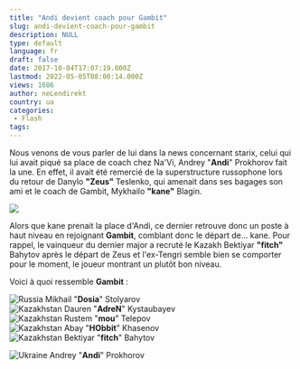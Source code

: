 ```yaml
---
title: "Andi devient coach pour Gambit"
slug: andi-devient-coach-pour-gambit
description: NULL
type: default
language: fr
draft: false
date: 2017-10-04T17:07:19.000Z
lastmod: 2022-05-05T08:00:14.000Z
views: 1686
author: neLendirekt
country: ua
categories:
 - Flash
tags:
---
```

Nous venons de vous parler de lui dans la news concernant starix, celui qui lui avait piqué sa place de coach chez Na'Vi, Andrey "**Andi**" Prokhorov fait la une. En effet, il avait été remercié de la superstructure russophone lors du retour de Danylo **"Zeus"** Teslenko, qui amenait dans ses bagages son ami et le coach de Gambit, Mykhailo **"kane"** Blagin.

![](https://flickshot-ue.s3.eu-west-2.amazonaws.com/flickshot/article/59d51210769ba/images/PYGSXPI2dvZO4HoBlkE6jnEAPrqs5L7QC3xdjSfa.jpeg)

Alors que kane prenait la place d'Andi, ce dernier retrouve donc un poste à haut niveau en rejoignant **Gambit**, comblant donc le départ de... kane. Pour rappel, le vainqueur du dernier major a recruté le Kazakh Bektiyar **"fitch"** Bahytov après le départ de Zeus et l'ex-Tengri semble bien se comporter pour le moment, le joueur montrant un plutôt bon niveau.

Voici à quoi ressemble **Gambit** :

![Russia](/images/countries/ru.svg)⁠ Mikhail "**Dosia**" Stolyarov  
![Kazakhstan](/images/countries/kz.svg)⁠ Dauren "**AdreN**" Kystaubayev  
![Kazakhstan](/images/countries/kz.svg)⁠ Rustem "**mou**" Telepov  
![Kazakhstan](/images/countries/kz.svg)⁠ Abay "**HObbit**" Khasenov  
![Kazakhstan](/images/countries/kz.svg)⁠ Bektiyar "**fitch**" Bahytov

![Ukraine](/images/countries/ua.svg)⁠ Andrey "**Andi**" Prokhorov
